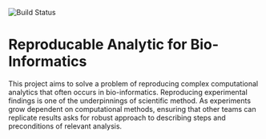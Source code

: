  ![Build Status](https://travis-ci.org/rabix/rabix.svg?branch=master)
 
# Reproducable Analytic for Bio-Informatics
 
This project aims to solve a problem of reproducing complex computational analytics that often occurs in bio-informatics. Reproducing experimental findings is one of the underpinnings of scientific method. As experiments grow dependent on computational methods, ensuring that other teams can replicate results asks for robust approach to describing steps and preconditions of relevant analysis.
